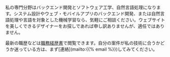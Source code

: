 <!--
.. title: ソフトウェア開発と自然言語処理
.. slug: technical
.. date: 2021-03-13 00:00:00 UTC+09:00
.. tags: 
.. category: 
.. link: 
.. description: 
.. type: text
-->

私の専門分野はバックエンド開発とソフトウェア工学、自然言語処理になります。システム設計やウェブ・モバイルアプリのバックエンド開発、または自然言語処理や言語を対象とした機械学習なら、気軽にご相談ください。ウェブサイトを美しくできるデザイナーをお探しであれば申し訳ありませんが、適任ではありません。

最新の職歴などは<a href="{{% resume_file resume-nopii-useja-nolong.pdf %}}">職務経歴書</a>で閲覧できます。自分の案件が私の技術に合うかどうか迷っている方は、まず[連絡](mailto:{{% email %}})してみてください。